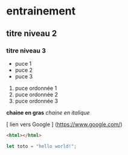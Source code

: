 # entrainement 
## titre niveau 2
### titre niveau 3


+ puce 1
+ puce 2
+ puce 3


1. puce ordonnée 1
2. puce ordonnée 2
3. puce ordonnée 3

**chaine en gras**
*chaine en italique*

[ lien vers Google ] (https://www.google.com/)

``` html
<html></html>
```

``` javascript
let toto = "hello world!";

```